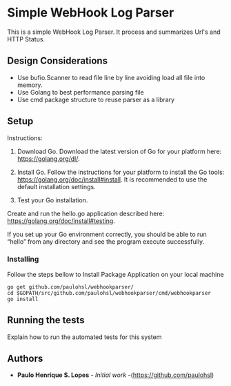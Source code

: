 # Simple WebHook Log Parser

This is a simple WebHook Log Parser. It process and summarizes Url's and HTTP Status.

## Design Considerations
- Use bufio.Scanner to read file line by line avoiding load all file into memory.
- Use Golang to best performance parsing file
- Use cmd package structure to reuse parser as a library

## Setup
Instructions:

1. Download Go.
Download the latest version of Go for your platform here: https://golang.org/dl/.

2. Install Go.
Follow the instructions for your platform to install the Go tools: https://golang.org/doc/install#install. 
It is recommended to use the default installation settings.

3. Test your Go installation.

Create and run the hello.go application described here: https://golang.org/doc/install#testing.

If you set up your Go environment correctly, you should be able to run “hello” from any directory and see the program execute successfully.

### Installing
Follow the steps bellow to Install Package Application on your local machine
```
go get github.com/paulohsl/webhookparser/
cd $GOPATH/src/github.com/paulohsl/webhookparser/cmd/webhookparser
go install
```

## Running the tests

Explain how to run the automated tests for this system


## Authors

* **Paulo Henrique S. Lopes** - *Initial work* -(https://github.com/paulohsl)
